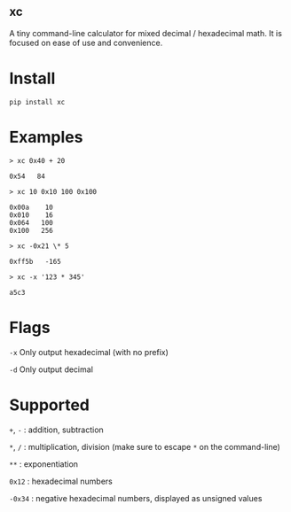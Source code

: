 ## xc

A tiny command-line calculator for mixed decimal / hexadecimal math. It is focused on ease of use and convenience.

# Install

```
pip install xc
```

# Examples

```
> xc 0x40 + 20

0x54   84
```

```
> xc 10 0x10 100 0x100

0x00a    10
0x010    16
0x064   100
0x100   256
```

```
> xc -0x21 \* 5

0xff5b   -165
```

```
> xc -x '123 * 345'

a5c3
```

# Flags

`-x` Only output hexadecimal (with no prefix)

`-d` Only output decimal

# Supported

`+`, `-` : addition, subtraction

`*`, `/` : multiplication, division (make sure to escape `*` on the command-line)

`**` : exponentiation

`0x12` : hexadecimal numbers

`-0x34` : negative hexadecimal numbers, displayed as unsigned values

